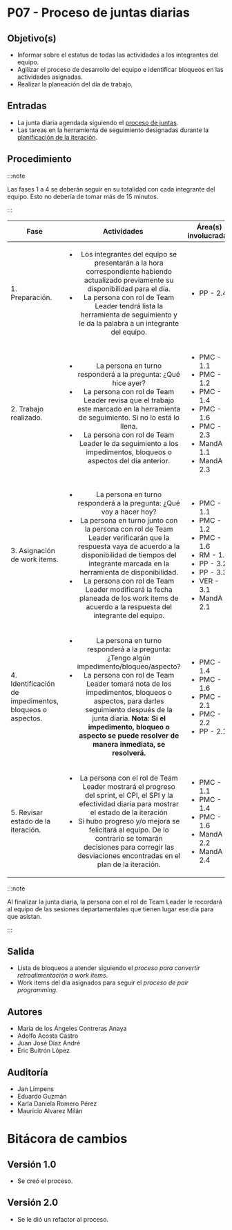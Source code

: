 # P07 - Proceso de juntas diarias

## Objetivo(s)

- Informar sobre el estatus de todas las actividades a los integrantes del equipo.
- Agilizar el proceso de desarrollo del equipo e identificar bloqueos en las actividades asignadas.
- Realizar la planeación del día de trabajo.

## Entradas

- La junta diaria agendada siguiendo el [proceso de juntas](https://taro-it.github.io/docs/procesos/P01-proceso-juntas-departamentales).
- Las tareas en la herramienta de seguimiento designadas durante la [planificación de la iteración](https://taro-it.github.io/docs/procesos/P15-proceso-planeacion-de-iteracion).

## Procedimiento

:::note

 Las fases 1 a 4 se deberán seguir en su totalidad con cada integrante del equipo. Esto no debería de tomar más de 15 minutos.

:::

| Fase |   Actividades   | Área(s) involucradas |
|------|:---------------:|--------------------|
| 1. Preparación. | <ul><li>Los integrantes del equipo se presentarán a la hora correspondiente habiendo actualizado previamente su disponibilidad para el día.</li><li>La persona con rol de Team Leader tendrá lista la herramienta de seguimiento y le da la palabra a un integrante del equipo.</li></ul>| <ul><li>PP - 2.4</li></ul> |
| 2. Trabajo realizado. | <ul><li>La persona en turno responderá a la pregunta: ¿Qué hice ayer?</li><li>La persona con rol de Team Leader revisa que el trabajo este marcado en la herramienta de seguimiento. Si no lo está lo llena.</li><li>La persona con rol de Team Leader le da seguimiento a los impedimentos, bloqueos o aspectos del día anterior.</li></ul>  | <ul><li>PMC - 1.1</li><li>PMC - 1.2</li><li>PMC - 1.4</li><li>PMC - 1.6</li><li>PMC - 2.3</li><li>MandA - 1.1</li><li>MandA - 2.3</li></ul> |
| 3. Asignación de work items. | <ul><li>La persona en turno responderá a la pregunta: ¿Qué voy a hacer hoy?</li><li>La persona en turno junto con la persona con rol de  Team Leader verificarán que la respuesta vaya de acuerdo a la disponibilidad de tiempos del integrante marcada en la herramienta de disponibilidad.</li><li>La persona con rol de Team Leader modificará la fecha planeada de los work items de acuerdo a la respuesta del integrante del equipo.</li></ul> | <ul><li>PMC - 1.1</li><li>PMC - 1.2</li><li>PMC - 1.6</li><li>RM - 1.2</li><li>PP - 3.2</li><li>PP - 3.3</li><li>VER - 3.1</li><li>MandA - 2.1</li></ul> |
| 4. Identificación de impedimentos, bloqueos o aspectos. | <ul><li>La persona en turno responderá a la pregunta: ¿Tengo algún impedimento/bloqueo/aspecto?</li><li>La persona con rol de Team Leader tomará nota de los impedimentos, bloqueos o aspectos, para darles seguimiento después de la junta diaria.  **Nota: Si el impedimento, bloqueo o aspecto se puede resolver de manera inmediata, se resolverá.** </li></ul> | <ul><li>PMC - 1.4</li><li>PMC - 1.6</li><li>PMC - 2.1</li><li>PMC - 2.2</li><li>PP - 2.1</li></ul> |
| 5. Revisar estado de la iteración. | <ul><li>La persona con el rol de Team Leader mostrará el progreso del sprint, el CPI, el SPI y la efectividad diaria para mostrar el estado de la iteración</li><li>Si hubo progreso y/o mejora se felicitará al equipo. De lo contrario se tomarán decisiones para corregir las desviaciones encontradas en el plan de la iteración.</li></ul> | <ul><li>PMC - 1.1</li><li>PMC - 1.4</li><li>PMC - 1.6</li><li>MandA - 2.2</li><li>MandA - 2.4</li></ul> |

:::note

 Al finalizar la junta diaria, la persona con el rol de Team Leader le recordará al equipo de las sesiones departamentales que tienen lugar ese día para que asistan.

:::

## Salida

- Lista de bloqueos a atender siguiendo el _proceso para convertir retroalimentación a work items_.
- Work items del día asignados para seguir el _proceso de pair programming_.

## Autores

- María de los Ángeles Contreras Anaya
- Adolfo Acosta Castro
- Juan José Díaz André
- Eric Buitrón López

## Auditoría
- Jan Limpens
- Eduardo Guzmán
- Karla Daniela Romero Pérez
- Mauricio Alvarez Milán

# Bitácora de cambios

## Versión 1.0
  - Se creó el proceso.

## Versión 2.0
  - Se le dió un refactor al proceso.
